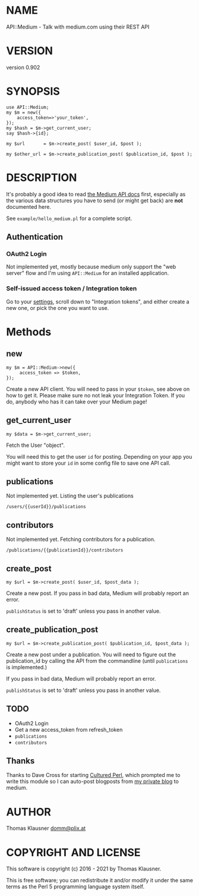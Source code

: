 # NAME

API::Medium - Talk with medium.com using their REST API

# VERSION

version 0.902

# SYNOPSIS

    use API::Medium;
    my $m = new({
        access_token=>'your_token',
    });
    my $hash = $m->get_current_user;
    say $hash->{id};

    my $url       = $m->create_post( $user_id, $post );

    my $other_url = $m->create_publication_post( $publication_id, $post );

# DESCRIPTION

It's probably a good idea to read [the Medium API
docs](https://github.com/Medium/medium-api-docs) first, especially as
the various data structures you have to send (or might get back) are
**not** documented here.

See `example/hello_medium.pl` for a complete script.

## Authentication

### OAuth2 Login

Not implemented yet, mostly because medium only support the "web
server" flow and I'm using `API::Medium` for an installed
application.

### Self-issued access token / Integration token

Go to your [settings](https://medium.com/me/settings), scroll down to
"Integration tokens", and either create a new one, or pick the one you
want to use.

# Methods

## new

    my $m = API::Medium->new({
         access_token => $token,
    });

Create a new API client. You will need to pass in your `$token`, see
above on how to get it. Please make sure no not leak your Integration
Token. If you do, anybody who has it can take over your Medium page!

## get\_current\_user

    my $data = $m->get_current_user;

Fetch the User "object".

You will need this to get the user `id` for posting. Depending on
your app you might want to store your `id` in some config file to
save one API call.

## publications

Not implemented yet. Listing the user's publications

    /users/{{userId}}/publications

## contributors

Not implemented yet. Fetching contributors for a publication.

    /publications/{{publicationId}}/contributors

## create\_post

    my $url = $m->create_post( $user_id, $post_data );

Create a new post. If you pass in bad data, Medium will probably
report an error.

`publishStatus` is set to 'draft' unless you pass in another value.

## create\_publication\_post

    my $url = $m->create_publication_post( $publication_id, $post_data );

Create a new post under a publication. You will need to figure out the
publication\_id by calling the API from the commandline (until
`publications` is implemented.)

If you pass in bad data, Medium will probably report an error.

`publishStatus` is set to 'draft' unless you pass in another value.

## TODO

- OAuth2 Login
- Get a new access\_token from refresh\_token
- `publications`
- `contributors`

## Thanks

Thanks to Dave Cross for starting [Cultured
Perl](https://medium.com/cultured-perl), which prompted me to write
this module so I can auto-post blogposts from [my private
blog](http://domm.plix.at) to medium.

# AUTHOR

Thomas Klausner <domm@plix.at>

# COPYRIGHT AND LICENSE

This software is copyright (c) 2016 - 2021 by Thomas Klausner.

This is free software; you can redistribute it and/or modify it under
the same terms as the Perl 5 programming language system itself.
